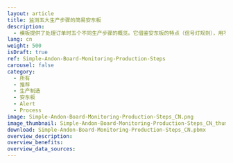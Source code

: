 ```yaml
---
layout: article
title: 监测五大生产步骤的简易安东板
description: 
  - 模板提供了处理订单时五个不同生产步骤的概览。它借鉴安东板的特点（信号灯规则），用不同的颜色表示各个工作站的状态。因此，您一眼就可以看出生产线中哪一站点运行正常，哪一站点出现故障，故障发生了多长时间。另外，订单状态也是实时显示。移除已有的定时器脚本，然后添加自己的数据源，即可使其满足您的需求。
lang: cn
weight: 500
isDraft: true
ref: Simple-Andon-Board-Monitoring-Production-Steps
carousel: false
category:
  - 所有
  - 推荐
  - 生产制造
  - 安东板
  - Alert
  - Process
image: Simple-Andon-Board-Monitoring-Production-Steps_CN.png
image_thumbnail: Simple-Andon-Board-Monitoring-Production-Steps_CN_thumbnail.png
download: Simple-Andon-Board-Monitoring-Production-Steps_CN.pbmx
overview_description:
overview_benefits:
overview_data_sources:
---
```

